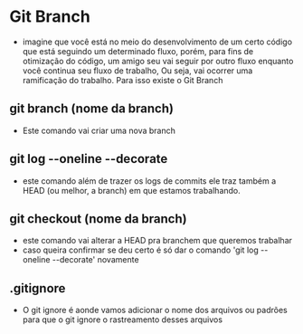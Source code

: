 # Git Branch
- imagine que você está no meio do desenvolvimento de um certo código que está seguindo um determinado fluxo, porém, para fins de otimização do código, um amigo seu vai seguir por outro fluxo enquanto você continua seu fluxo de trabalho, Ou seja, vai ocorrer uma ramificação do trabalho. Para isso existe o Git Branch

## git branch (nome da branch)
- Este comando vai criar uma nova branch

## git log --oneline --decorate
- este comando além de trazer os logs de commits ele traz também a HEAD (ou melhor, a branch) em que estamos trabalhando.

## git checkout (nome da branch)
- este comando vai alterar a HEAD pra branchem que queremos trabalhar
- caso queira confirmar se deu certo é só dar o comando 'git log --oneline --decorate' novamente

## .gitignore
- O git ignore é aonde vamos adicionar o nome dos arquivos ou padrões para que o git ignore o rastreamento desses arquivos